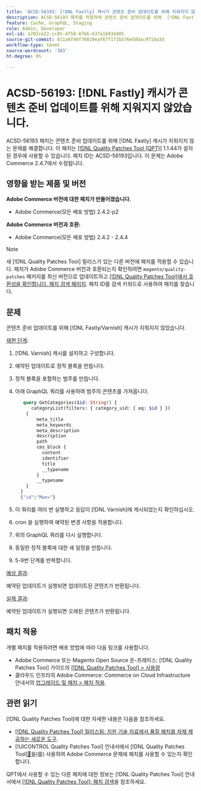 ```yaml
---
title: 'ACSD-56193: [!DNL Fastly] 캐시가 콘텐츠 준비 업데이트를 위해 지워지지 않았습니다.'
description: ACSD-56193 패치를 적용하여 콘텐츠 준비 업데이트를 위해  [!DNL Fastly] 캐시가 지워지지 않는 Adobe Commerce 문제를 해결합니다.
feature: Cache, GraphQL, Staging
role: Admin, Developer
exl-id: a702ce22-cc85-4f58-8766-637a1b93d405
source-git-commit: 011a6f46f76029eaf67f172b576e58dac9710a3d
workflow-type: tm+mt
source-wordcount: '383'
ht-degree: 0%

---
```


# ACSD-56193: [!DNL Fastly] 캐시가 콘텐츠 준비 업데이트를 위해 지워지지 않았습니다.

ACSD-56193 패치는 콘텐츠 준비 업데이트를 위해 [!DNL Fastly] 캐시가 지워지지 않는 문제를 해결합니다. 이 패치는 [[!DNL Quality Patches Tool (QPT)]](https://experienceleague.adobe.com/ko/docs/commerce-operations/tools/quality-patches-tool/quality-patches-tool-to-self-serve-quality-patches) 1.1.44가 설치된 경우에 사용할 수 있습니다. 패치 ID는 ACSD-56193입니다. 이 문제는 Adobe Commerce 2.4.7에서 수정됩니다.

## 영향을 받는 제품 및 버전

**Adobe Commerce 버전에 대한 패치가 만들어졌습니다.**

* Adobe Commerce(모든 배포 방법) 2.4.2-p2

**Adobe Commerce 버전과 호환:**

* Adobe Commerce(모든 배포 방법) 2.4.2 - 2.4.4

>[!NOTE]
>
>새 [!DNL Quality Patches Tool] 릴리스가 있는 다른 버전에 패치를 적용할 수 있습니다. 패치가 Adobe Commerce 버전과 호환되는지 확인하려면 `magento/quality-patches` 패키지를 최신 버전으로 업데이트하고 [[!DNL Quality Patches Tool]에서 호환성을 확인합니다. 패치 검색 페이지](https://experienceleague.adobe.com/tools/commerce-quality-patches/index.html?lang=ko). 패치 ID를 검색 키워드로 사용하여 패치를 찾습니다.

## 문제

콘텐츠 준비 업데이트를 위해 [!DNL Fastly/Varnish] 캐시가 지워지지 않았습니다.

<u>재현 단계</u>:

1. [!DNL Varnish] 캐시를 설치하고 구성합니다.
1. 예약된 업데이트로 정적 블록을 만듭니다.
1. 정적 블록을 포함하는 범주를 만듭니다.
1. 아래 GraphQL 쿼리를 사용하여 범주의 콘텐츠를 가져옵니다.

   ```GraphQL
      query GetCategories($id: String!) {
         categoryList(filters: { category_uid: { eq: $id } }) 
       {
           meta_title
           meta_keywords
           meta_description
           description
           path
           cms_block {
             content
             identifier
             title
             __typename
           }
           __typename
       }
     }
     {"id":"Mwo="}
   ```

1. 이 쿼리를 여러 번 실행하고 응답이 [!DNL Varnish]에 캐시되었는지 확인하십시오.
1. cron 을 실행하여 예약된 변경 사항을 적용합니다.
1. 위의 GraphQL 쿼리를 다시 실행합니다.
1. 동일한 정적 블록에 대한 새 일정을 만듭니다.
1. 5-9번 단계를 반복합니다.

<u>예상 결과</u>:

예약된 업데이트가 실행되면 업데이트된 콘텐츠가 반환됩니다.

<u>실제 결과</u>:

예약된 업데이트가 실행되면 오래된 콘텐츠가 반환됩니다.

## 패치 적용

개별 패치를 적용하려면 배포 방법에 따라 다음 링크를 사용합니다.

* Adobe Commerce 또는 Magento Open Source 온-프레미스: [!DNL Quality Patches Tool] 가이드의 [[!DNL Quality Patches Tool] > 사용량](/help/tools/quality-patches-tool/usage.md)
* 클라우드 인프라의 Adobe Commerce: Commerce on Cloud Infrastructure 안내서의 [업그레이드 및 패치 > 패치 적용](https://experienceleague.adobe.com/docs/commerce-cloud-service/user-guide/develop/upgrade/apply-patches.html?lang=ko).

## 관련 읽기

[!DNL Quality Patches Tool]에 대한 자세한 내용은 다음을 참조하세요.

* [[!DNL Quality Patches Tool] 릴리스됨: 지원 기술 자료에서 품질 패치를 자체 제공하는 새로운 도구](https://experienceleague.adobe.com/ko/docs/commerce-operations/tools/quality-patches-tool/quality-patches-tool-to-self-serve-quality-patches).
* [!UICONTROL Quality Patches Tool] 안내서에서  [!DNL Quality Patches Tool][&#128279;](/help/tools/quality-patches-tool/patches-available-in-qpt/check-patch-for-magento-issue-with-magento-quality-patches.md)을(를) 사용하여 Adobe Commerce 문제에 패치를 사용할 수 있는지 확인합니다.


QPT에서 사용할 수 있는 다른 패치에 대한 정보는 [!DNL Quality Patches Tool] 안내서에서 [[!DNL Quality Patches Tool]: 패치 검색](https://experienceleague.adobe.com/tools/commerce-quality-patches/index.html?lang=ko)을 참조하세요.
